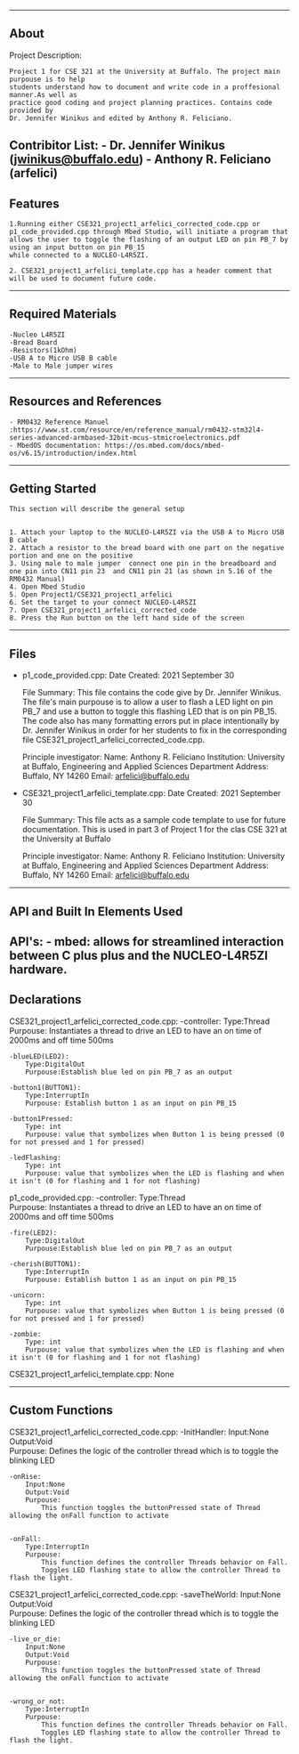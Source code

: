 -------------------
About
-------------------
Project Description: 
    
    Project 1 for CSE 321 at the University at Buffalo. The project main purpouse is to help 
    students understand how to document and write code in a proffesional manner.As well as 
    practice good coding and project planning practices. Contains code provided by 
    Dr. Jennifer Winikus and edited by Anthony R. Feliciano.
    

Contribitor List:
    - Dr. Jennifer Winikus (jwinikus@buffalo.edu)
    - Anthony R. Feliciano (arfelici)
--------------------
Features
--------------------
    1.Running either CSE321_project1_arfelici_corrected_code.cpp or p1_code_provided.cpp through Mbed Studio, will initiate a program that
    allows the user to toggle the flashing of an output LED on pin PB_7 by using an input button on pin PB_15 
    while connected to a NUCLEO-L4R5ZI.

    2. CSE321_project1_arfelici_template.cpp has a header comment that will be used to document future code.


--------------------
Required Materials
--------------------
    -Nucleo L4R5ZI
    -Bread Board
    -Resistors(1kOhm)
    -USB A to Micro USB B cable
    -Male to Male jumper wires

--------------------
Resources and References
--------------------
    - RM0432 Reference Manuel :https://www.st.com/resource/en/reference_manual/rm0432-stm32l4-series-advanced-armbased-32bit-mcus-stmicroelectronics.pdf
    - MbedOS documentation: https://os.mbed.com/docs/mbed-os/v6.15/introduction/index.html

--------------------
Getting Started
--------------------
    This section will describe the general setup


    1. Attach your laptop to the NUCLEO-L4R5ZI via the USB A to Micro USB B cable
    2. Attach a resistor to the bread board with one part on the negative portion and one on the positive
    3. Using male to male jumper  connect one pin in the breadboard and one pin into CN11 pin 23  and CN11 pin 21 (as shown in 5.16 of the RM0432 Manual)
    4. Open Mbed Studio
    5. Open Project1/CSE321_project1_arfelici
    6. Set the target to your connect NUCLEO-L4R5ZI
    7. Open CSE321_project1_arfelici_corrected_code
    8. Press the Run button on the left hand side of the screen

--------------------
Files
--------------------
- p1_code_provided.cpp:
    Date Created: 2021 September 30

    File Summary:
        This file contains the code give by Dr. Jennifer Winikus. The file's main purpouse is to allow a user to flash a LED light on pin 
        PB_7 and use a button to toggle this flashing LED that is on pin PB_15. The code also has many formatting errors put in place intentionally by
        Dr. Jennifer Winikus in order for her students to fix in the corresponding file CSE321_project1_arfelici_corrected_code.cpp. 

     Principle investigator:
        Name: Anthony R. Feliciano
        Institution: University at Buffalo, Engineering and Applied Sciences Department
        Address: Buffalo, NY 14260
        Email: arfelici@buffalo.edu
    

- CSE321_project1_arfelici_template.cpp:
    Date Created: 2021 September 30

    File Summary:
        This file acts as a sample code template to use for future documentation. 
        This is used in part 3 of Project 1 for the clas CSE 321 at the University at Buffalo

    Principle investigator:
        Name: Anthony R. Feliciano
        Institution: University at Buffalo, Engineering and Applied Sciences Department
        Address: Buffalo, NY 14260
        Email: arfelici@buffalo.edu


----------
API and Built In Elements Used
----------
API's: 
    - mbed: allows for streamlined interaction between C plus plus and the NUCLEO-L4R5ZI hardware.
----------
Declarations
----------
CSE321_project1_arfelici_corrected_code.cpp:
    -controller:
        Type:Thread              
        Purpouse: Instantiates a thread to drive an LED to have an on time of 2000ms and off time 500ms

    -blueLED(LED2):
        Type:DigitalOut        
        Purpouse:Establish blue led on pin PB_7 as an output

    -button1(BUTTON1):
        Type:InterruptIn
        Purpouse: Establish button 1 as an input on pin PB_15 

    -button1Pressed:
        Type: int
        Purpouse: value that symbolizes when Button 1 is being pressed (0 for not pressed and 1 for pressed)

    -ledFlashing:
        Type: int
        Purpouse: value that symbolizes when the LED is flashing and when it isn't (0 for flashing and 1 for not flashing)

p1_code_provided.cpp:
    -controller:
        Type:Thread              
        Purpouse: Instantiates a thread to drive an LED to have an on time of 2000ms and off time 500ms

    -fire(LED2):
        Type:DigitalOut        
        Purpouse:Establish blue led on pin PB_7 as an output

    -cherish(BUTTON1):
        Type:InterruptIn
        Purpouse: Establish button 1 as an input on pin PB_15 

    -unicorn:
        Type: int
        Purpouse: value that symbolizes when Button 1 is being pressed (0 for not pressed and 1 for pressed)

    -zombie:
        Type: int
        Purpouse: value that symbolizes when the LED is flashing and when it isn't (0 for flashing and 1 for not flashing)

CSE321_project1_arfelici_template.cpp:
    None

----------
Custom Functions
----------

CSE321_project1_arfelici_corrected_code.cpp:
    -InitHandler:
        Input:None
        Output:Void              
        Purpouse: 
            Defines the logic of the controller thread which is to toggle the blinking LED

    -onRise:
        Input:None
        Output:Void              
        Purpouse: 
            This function toggles the buttonPressed state of Thread allowing the onFall function to activate
            

    -onFall:
        Type:InterruptIn
        Purpouse: 
            This function defines the controller Threads behavior on Fall. 
            Toggles LED flashing state to allow the controller Thread to flash the light.

CSE321_project1_arfelici_corrected_code.cpp:
    -saveTheWorld:
        Input:None
        Output:Void              
        Purpouse: 
            Defines the logic of the controller thread which is to toggle the blinking LED

    -live_or_die:
        Input:None
        Output:Void              
        Purpouse: 
            This function toggles the buttonPressed state of Thread allowing the onFall function to activate
            

    -wrong_or_not:
        Type:InterruptIn
        Purpouse: 
            This function defines the controller Threads behavior on Fall. 
            Toggles LED flashing state to allow the controller Thread to flash the light.



